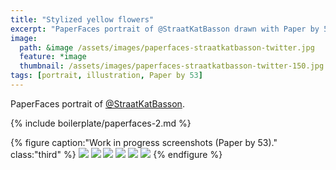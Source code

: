 ```yaml
---
title: "Stylized yellow flowers"
excerpt: "PaperFaces portrait of @StraatKatBasson drawn with Paper by 53 on an iPad."
image: 
  path: &image /assets/images/paperfaces-straatkatbasson-twitter.jpg 
  feature: *image
  thumbnail: /assets/images/paperfaces-straatkatbasson-twitter-150.jpg
tags: [portrait, illustration, Paper by 53]
---
```


PaperFaces portrait of [@StraatKatBasson](https://twitter.com/StraatKatBasson).

{% include boilerplate/paperfaces-2.md %}

{% figure caption:"Work in progress screenshots (Paper by 53)." class:"third" %}
[![](/assets/images/paperfaces-straatkatbasson-process-1-600.jpg)](/assets/images/paperfaces-straatkatbasson-process-1-lg.jpg)
[![](/assets/images/paperfaces-straatkatbasson-process-2-600.jpg)](/assets/images/paperfaces-straatkatbasson-process-2-lg.jpg)
[![](/assets/images/paperfaces-straatkatbasson-process-3-600.jpg)](/assets/images/paperfaces-straatkatbasson-process-3-lg.jpg)
[![](/assets/images/paperfaces-straatkatbasson-process-4-600.jpg)](/assets/images/paperfaces-straatkatbasson-process-4-lg.jpg)
[![](/assets/images/paperfaces-straatkatbasson-process-5-600.jpg)](/assets/images/paperfaces-straatkatbasson-process-5-lg.jpg)
[![](/assets/images/paperfaces-straatkatbasson-process-6-600.jpg)](/assets/images/paperfaces-straatkatbasson-process-6-lg.jpg)
{% endfigure %}

